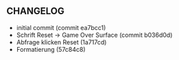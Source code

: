 ## CHANGELOG

- initial commit (commit ea7bcc1)
- Schrift Reset -> Game Over Surface (commit b036d0d)
- Abfrage klicken Reset (1a717cd)
- Formatierung (57c84c8)